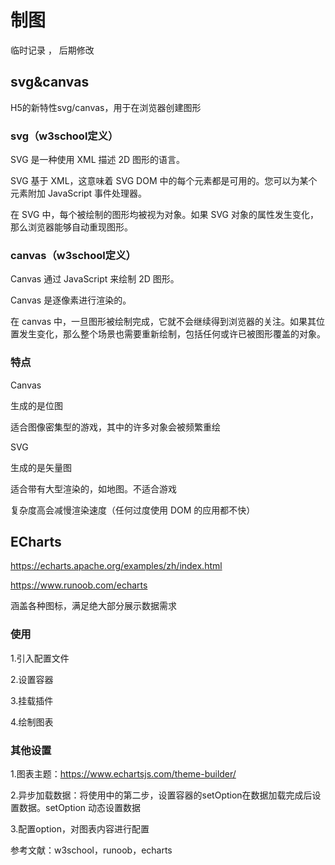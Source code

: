 # 制图

临时记录 ， 后期修改

## svg&canvas 
H5的新特性svg/canvas，用于在浏览器创建图形

### svg（w3school定义）
SVG 是一种使用 XML 描述 2D 图形的语言。

SVG 基于 XML，这意味着 SVG DOM 中的每个元素都是可用的。您可以为某个元素附加 JavaScript 事件处理器。

在 SVG 中，每个被绘制的图形均被视为对象。如果 SVG 对象的属性发生变化，那么浏览器能够自动重现图形。

### canvas（w3school定义）
Canvas 通过 JavaScript 来绘制 2D 图形。

Canvas 是逐像素进行渲染的。

在 canvas 中，一旦图形被绘制完成，它就不会继续得到浏览器的关注。如果其位置发生变化，那么整个场景也需要重新绘制，包括任何或许已被图形覆盖的对象。

### 特点
Canvas

生成的是位图

适合图像密集型的游戏，其中的许多对象会被频繁重绘

SVG

生成的是矢量图

适合带有大型渲染的，如地图。不适合游戏

复杂度高会减慢渲染速度（任何过度使用 DOM 的应用都不快）


## ECharts

https://echarts.apache.org/examples/zh/index.html

https://www.runoob.com/echarts

涵盖各种图标，满足绝大部分展示数据需求

### 使用
1.引入配置文件

2.设置容器

3.挂载插件

4.绘制图表

### 其他设置

1.图表主题：https://www.echartsjs.com/theme-builder/

2.异步加载数据：将使用中的第二步，设置容器的setOption在数据加载完成后设置数据。setOption 动态设置数据

3.配置option，对图表内容进行配置


参考文献：w3school，runoob，echarts
